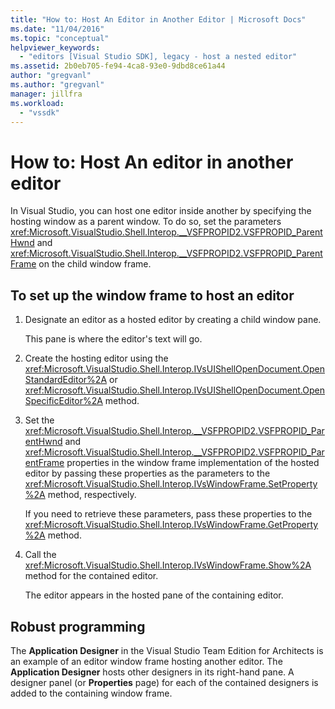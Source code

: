 ```yaml
---
title: "How to: Host An Editor in Another Editor | Microsoft Docs"
ms.date: "11/04/2016"
ms.topic: "conceptual"
helpviewer_keywords:
  - "editors [Visual Studio SDK], legacy - host a nested editor"
ms.assetid: 2b0eb705-fe94-4ca8-93e0-9dbd8ce61a44
author: "gregvanl"
ms.author: "gregvanl"
manager: jillfra
ms.workload:
  - "vssdk"
---
```

# How to: Host An editor in another editor

In Visual Studio, you can host one editor inside another by specifying the hosting window as a parent window. To do so, set the parameters <xref:Microsoft.VisualStudio.Shell.Interop.__VSFPROPID2.VSFPROPID_ParentHwnd> and <xref:Microsoft.VisualStudio.Shell.Interop.__VSFPROPID2.VSFPROPID_ParentFrame> on the child window frame.

## To set up the window frame to host an editor

1.  Designate an editor as a hosted editor by creating a child window pane.

     This pane is where the editor's text will go.

2.  Create the hosting editor using the <xref:Microsoft.VisualStudio.Shell.Interop.IVsUIShellOpenDocument.OpenStandardEditor%2A> or <xref:Microsoft.VisualStudio.Shell.Interop.IVsUIShellOpenDocument.OpenSpecificEditor%2A> method.

3.  Set the <xref:Microsoft.VisualStudio.Shell.Interop.__VSFPROPID2.VSFPROPID_ParentHwnd> and <xref:Microsoft.VisualStudio.Shell.Interop.__VSFPROPID2.VSFPROPID_ParentFrame> properties in the window frame implementation of the hosted editor by passing these properties as the parameters to the <xref:Microsoft.VisualStudio.Shell.Interop.IVsWindowFrame.SetProperty%2A> method, respectively.

     If you need to retrieve these parameters, pass these properties to the <xref:Microsoft.VisualStudio.Shell.Interop.IVsWindowFrame.GetProperty%2A> method.

4.  Call the <xref:Microsoft.VisualStudio.Shell.Interop.IVsWindowFrame.Show%2A> method for the contained editor.

     The editor appears in the hosted pane of the containing editor.

## Robust programming

The **Application Designer** in the Visual Studio Team Edition for Architects is an example of an editor window frame hosting another editor. The **Application Designer** hosts other designers in its right-hand pane. A designer panel (or **Properties** page) for each of the contained designers is added to the containing window frame.